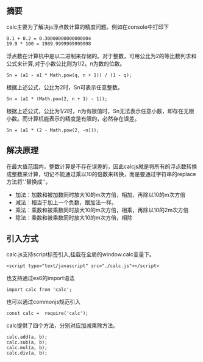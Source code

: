 ## 摘要
calc主要为了解决js浮点数计算的精度问题。例如在console中打印下
```
0.1 + 0.2 = 0.30000000000000004
19.9 * 100 = 1989.9999999999998
```
浮点数在计算机中是以二进制来存储的。对于整数，可用公比为2的等比数列求和公式来计算,对于小数公比则为1/2。n为数的位数。
```
Sn = (a1 - a1 * Math.pow(q, n + 1)) / (1 - q);
```
根据上述公式，公比为2时，Sn可表示任意整数。
```
Sn = (a1 * (Math.pow(2, n + 1) - 1));
```
根据上述公式，公比为1/2时，n为有限值时，Sn无法表示任意小数，即存在无限小数。而计算机能表示的精度是有限的，必然存在误差。
```
Sn = (a1 * (2 - Math.pow(2, -n)));
```
## 解决原理
在最大值范围内，整数计算是不存在误差的，因此calcjs就是将所有的浮点数转换成整数来计算，切记不能通过乘以10的倍数来转换，而是要通过字符串的replace方法将'.'替换成''。 
* 加法：加数和被加数同时放大10的m次方倍，相加，再除以10的m次方倍
* 减法：相当于加上一个负数，跟加法一样。
* 乘法：乘数和被乘数同时放大10的m次方倍，相乘，再除以10的2m次方倍
* 除法：乘数和被乘数同时放大10的m次方倍，相除
## 引入方式
calc.js支持script标签引入,挂载在全局的window.calc变量下。
```
<script type="text/javascript" src="./calc.js"></script>
```
也支持通过es6的import语法
```
import calc from 'calc';
```
也可以通过commonjs规范引入
```
const calc =  require('calc');
```
calc提供了四个方法，分别对应加减乘除方法。
```
calc.add(a, b);
calc.sub(a, b);
calc.mul(a, b);
calc.div(a, b);
```

